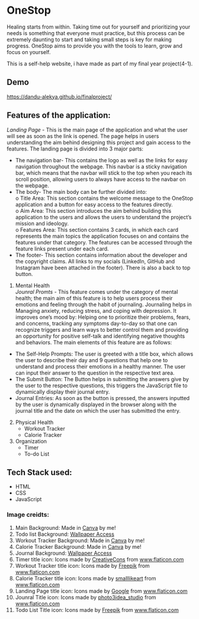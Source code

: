 # OneStop
Healing starts from within. Taking time out for yourself and prioritizing your needs is something that everyone must practice, but this process can be extremely daunting to start and taking small steps is key for making progress. OneStop aims to provide you with the tools to learn, grow and focus on yourself.  

This is a self-help website, i have made as part of my final year project(4-1).

## Demo
https://dandu-alekya.github.io/finalproject/

## Features of the application:

*Landing Page* - This is the main page of the application and what the user will see as soon as the link is opened. The page helps in users understanding the aim behind designing this project and gain access to the features. The landing page is divided into 3 major parts:
* The navigation bar- This contains the logo as well as the links for easy navigation throughout the webpage. This navbar is a sticky navigation bar, which means that the navbar will stick to the top when you reach its scroll position, allowing users to always have access to the navbar on the webpage.
* The body- The main body can be further divided into:<br>
  o  Title Area: This section contains the welcome message to the OneStop application and a button for easy access to the features directly. <br>
  o  Aim Area: This section introduces the aim behind building this application to the users and allows the users to understand the project’s mission and ideology. <br>
  o  Features Area: This section contains 3 cards, in which each card represents the main topics the application focuses on and contains the features under that category. The     features can be accessed through the feature links present under each card.<br>
* The footer- This section contains information about the developer and the copyright claims. All links to my socials (LinkedIn, GitHub and Instagram have been attached in the footer). There is also a back to top button.

1. Mental Health <br>
   *Jounral Promts* - This feature comes under the category of mental health; the main aim of this feature is to help users process their emotions and feeling through the habit of journaling. Journaling helps in Managing anxiety, reducing stress, and coping with depression. It improves one’s mood by: Helping one to prioritize their problems, fears, and concerns, tracking any symptoms day-to-day so that one can recognize triggers and learn ways to better control them and providing an opportunity for positive self-talk and identifying negative thoughts and behaviors. The main elements of this feature are as follows:
  * The Self-Help Prompts: The user is greeted with a title box, which allows the user to describe their day and 9 questions that help one to understand and process their emotions in a healthy manner. The user can input their answer to the question in the respective text area.
  *  The Submit Button: The Button helps in submitting the answers give by the user to the respective questions, this triggers the JavaScript file to dynamically display their journal entry.
  * Journal Entries: As soon as the button is pressed, the answers inputted by the user is dynamically displayed in the browser along with the journal title and the date on which the user has submitted the entry.

2. Physical Health   
   * Workout Tracker
   * Calorie Tracker
3. Organization
   * Timer
   * To-do List 

## Tech Stack used:
   - HTML
   - CSS
   - JavaScript 

### Image creidts: 
1. Main Background: Made in <a href="https://www.canva.com/">Canva</a> by me!
2. Todo list Background: <a href="https://wallpaperaccess.com/brown-aesthetic-laptop">Wallpaper Access</a>
3. Workout Tracker Background: Made in <a href="https://www.canva.com/">Canva</a> by me!
4. Calorie Tracker Background:  Made in <a href="https://www.canva.com/">Canva</a> by me!
5. Journal Background: <a href="https://wallpapercave.com/beige-minimalist-wallpapers">Wallpaper Access</a>
6. Timer title icon: Icons made by <a href="https://www.flaticon.com/authors/creativecons" title="CreativeCons">CreativeCons</a> from <a href="https://www.flaticon.com/" title="Flaticon">www.flaticon.com</a>
7. Workout Tracker title icon: Icons made by <a href="https://www.freepik.com" title="Freepik">Freepik</a> from <a href="https://www.flaticon.com/" title="Flaticon">www.flaticon.com</a>
8. Calorie Tracker title icon: Icons made by <a href="https://www.flaticon.com/authors/smalllikeart" title="smalllikeart">smalllikeart</a> from <a href="https://www.flaticon.com/" title="Flaticon">www.flaticon.com</a>
9. Landing Page title icon: Icons made by <a href="https://www.flaticon.com/authors/google" title="Google">Google</a> from <a href="https://www.flaticon.com/" title="Flaticon">www.flaticon.com</a>
10. Jounral Title icon: Icons made by <a href="https://www.flaticon.com/authors/photo3idea-studio" title="photo3idea_studio">photo3idea_studio</a> from <a href="https://www.flaticon.com/" title="Flaticon">www.flaticon.com</a>
11. Todo List Title icon: Icons made by <a href="https://www.freepik.com" title="Freepik">Freepik</a> from <a href="https://www.flaticon.com/" title="Flaticon">www.flaticon.com</a>

